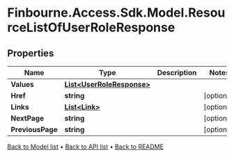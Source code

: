 # Finbourne.Access.Sdk.Model.ResourceListOfUserRoleResponse

## Properties

Name | Type | Description | Notes
------------ | ------------- | ------------- | -------------
**Values** | [**List&lt;UserRoleResponse&gt;**](UserRoleResponse.md) |  | 
**Href** | **string** |  | [optional] 
**Links** | [**List&lt;Link&gt;**](Link.md) |  | [optional] 
**NextPage** | **string** |  | [optional] 
**PreviousPage** | **string** |  | [optional] 

[Back to Model list](../README.md#documentation-for-models) &#8226; [Back to API list](../README.md#documentation-for-api-endpoints) &#8226; [Back to README](../README.md)

